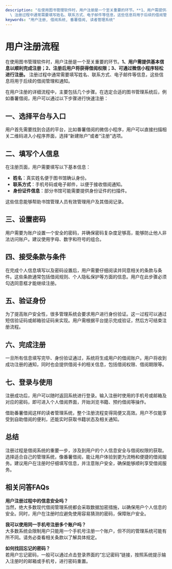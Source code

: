 ```yaml
---
description: "在使用图书管理软件时，用户注册是一个至关重要的环节。**1、用户需提供基本信息以顺利完成注册；2、注册后用户将获得借阅权限；3、可通过微信小程序轻松进行注册。**\
  \ 注册过程中通常需要填写姓名、联系方式、电子邮件等信息，这些信息将用于后续的借阅管理和通知。"
keywords: "用户注册, 借阅系统, 番薯借阅, 读者管理系统"
---
```

# 用户注册流程

在使用图书管理软件时，用户注册是一个至关重要的环节。**1、用户需提供基本信息以顺利完成注册；2、注册后用户将获得借阅权限；3、可通过微信小程序轻松进行注册。** 注册过程中通常需要填写姓名、联系方式、电子邮件等信息，这些信息将用于后续的借阅管理和通知。

在用户注册的详细流程中，主要包括几个步骤。在选定合适的图书管理系统后，例如番薯借阅，用户可以通过以下步骤进行快速注册：

## 一、选择平台与入口
用户首先需要找到合适的平台，比如番薯借阅的微信小程序，用户可以直接扫描相关二维码进入小程序界面，选择“新建账户”或者“注册”选项。

## 二、填写个人信息
在注册页面，用户需要填写以下基本信息：
- **姓名**：真实姓名便于图书馆确认身份。
- **联系方式**：手机号码或电子邮件，以便于接收借阅通知。
- **身份证件信息**：部分书馆可能需要提供身份证件的扫描件。

这些信息能够帮助书馆管理人员有效管理用户及其借阅记录。

## 三、设置密码
用户需要为账户设置一个安全的密码，并确保密码复杂度足够高，能够防止他人非法访问账户。建议使用字母、数字和符号的组合。

## 四、接受条款与条件
在完成个人信息填写以及密码设置后，用户需要仔细阅读并同意相关的条款与条件。这些条款通常包括借阅规则、个人隐私保护等方面的信息。用户在此步骤必须勾选同意框才能继续注册。

## 五、验证身份
为了提高账户安全性，很多管理系统会要求用户进行身份验证。这一过程可以通过短信验证码或邮箱验证码来实现。用户需根据平台提示完成验证，然后方可结束注册流程。

## 六、完成注册
一旦所有信息填写完毕、身份验证通过，系统将生成用户的借阅账户。用户将收到成功注册的通知，同时也会提供借阅卡的相关信息，包括借阅权限、借阅期限等。

## 七、登录与使用
注册成功后，用户可以随时返回系统进行登录。输入注册时使用的手机号或邮箱及对应的密码，即可进入个人借阅界面，开始浏览书籍、预约借阅等操作。

借助番薯借阅这样的读者管理系统，整个注册流程变得简便又高效。用户不仅能享受到自助借阅的便利，还能实时获取书籍状态及相关通知。

## 总结
注册过程是借阅系统的重要一步，涉及到用户的个人信息安全与借阅权限的获取。选择适合自己的管理系统，像番薯借阅，能让用户体验到更为流畅和便捷的借阅服务。建议用户在注册时仔细填写信息，并注意账户安全，确保能够顺利享受借阅服务。

## 相关问答FAQs 
**用户注册过程中的信息安全吗？**  
当然，绝大多数现代借阅管理系统都会采取数据加密措施，以确保用户个人信息的安全。同时，用户在注册时应避免使用容易猜测的密码，保障账户安全。

**我可以使用同一手机号注册多个账户吗？**  
大多数系统会限制用户只能用一个手机号注册一个账户，但不同的管理系统可能有所不同。请务必查看相关条款以了解具体规定。

**如何找回忘记的密码？**  
若用户忘记密码，一般可以通过点击登录界面的“忘记密码”链接，按照系统提示输入注册时的邮箱或手机号，进行密码重置。

